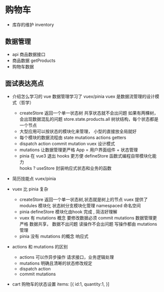 # 购物车
- 库存的维护  inventory


## 数据管理
- api 
    商品数据接口
- 商品数据
    getProducts 
- 购物车数据


## 面试表达亮点
- 介绍怎么学习的
    vue 数据管理学习了  vuex/pinia
    vuex 是数据流管理的设计模式（哲学）   
    - createStore    返回一个单一状态树  共享状态就不会出问题     如果有两棵树，会出现数据混乱的问题
        store.state.products.all  树状结构，每个状态都是一个节点
    - 大型应用可以按状态的模块化来管理， 小型的直接放全局就好
    - 每个模块的数据流程由  state  mutations  actions  getters
    - dispatch  action  commit  mutation vuex 设计模式
    - mutations  让数据管理更严格   App = 用户界面组件 + 状态管理
    - pinia 在 vue3 退出 hooks  更方便  defineStore 函数式编程自带模块化能力      
        hooks ? useStore   封装响应式状态和业务的函数 
- 简历技能点 vuex/pinia
- vuex 比 pinia 复杂
    - createStore  返回一个单一状态树,状态就是树上的节点
        vuex 提供了modules 模块化 状态树分支模块化管理   namespaced 命名空间
    - pinia  defineStore 模块化由hook 完成 , 简洁好理解
    - vuex 有 mutations 概念  要修改数据必须 commit  mutations  数据管理更严格
        数据共享， 数据不出问题  读操作不会出问题  写操作都由 mutations 管理
    - pinia  没有 mutations  的概念  响应式    

- actions 和 mutations 的区别
    - actions 可以作异步操作  请求接口，业务逻辑处理
    - mutations  明确且清晰的状态修改规定 
    - dispatch  action  
    - commit mutations 

- cart 购物车的状态设置
    items: [{
        id:1,
        quantity:1,
    }]
